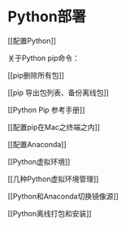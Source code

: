 # Python部署


[[配置Python]]

关于Python pip命令：


[[pip删除所有包]]

[[pip 导出包列表、备份离线包]]

[[Python Pip 参考手册]]

[[配置pip在Mac之终端之内]]

[[配置Anaconda]]

[[Python虚拟环境]]

[[几种Python虚拟环境管理]]

[[Python和Anaconda切换镜像源]]

[[Python离线打包和安装]]

